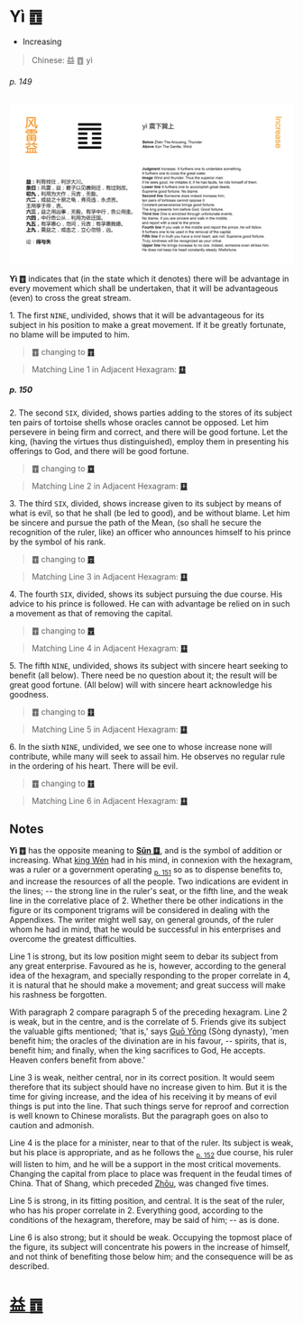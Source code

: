 # Yì ䷩

* Increasing

> Chinese: 益 ䷩ yì

###### p. 149

![yi](shapes/42.jpg)

**Yì ䷩** indicates that (in the state which it denotes) there will be advantage in every movement which shall be undertaken, that it will be advantageous (even) to cross the great stream.

1.<a name="42.1"></a> The first `NINE`, undivided, shows that it will be advantageous for its subject in his position to make a great movement. If it be greatly fortunate, no blame will be imputed to him.

> **䷩** changing to [**䷓**](e8a782guan.md#20.1)

> Matching Line 1 in Adjacent Hexagram: [**䷨**](e68d9fsun.md#41.1)

##### p. 150

2.<a name="42.2"></a> The second `SIX`, divided, shows parties adding to the stores of its subject ten pairs of tortoise shells whose oracles cannot be opposed. Let him persevere in being firm and correct, and there will be good fortune. Let the king, (having the virtues thus distinguished), employ them in presenting his offerings to God, and there will be good fortune.

> **䷩** changing to [**䷼**](e4b8ade5ad9azhongfu.md#61.2)

> Matching Line 2 in Adjacent Hexagram: [**䷨**](e68d9fsun.md#41.2)

3.<a name="42.3"></a> The third `SIX`, divided, shows increase given to its subject by means of what is evil, so that he shall (be led to good), and be without blame. Let him be sincere and pursue the path of the Mean, (so shall he secure the recognition of the ruler, like) an officer who announces himself to his prince by the symbol of his rank.

> **䷩** changing to [**䷤**](e5aeb6e4babajiaren.md#37.3)

> Matching Line 3 in Adjacent Hexagram: [**䷨**](e68d9fsun.md#41.3)

4.<a name="42.4"></a> The fourth `SIX`, divided, shows its subject pursuing the due course. His advice to his prince is followed. He can with advantage be relied on in such a movement as that of removing the capital.

> **䷩** changing to [**䷘**](e697a0e5a684wuwang.md#25.4)

> Matching Line 4 in Adjacent Hexagram: [**䷨**](e68d9fsun.md#41.4)

5.<a name="42.5"></a> The fifth `NINE`, undivided, shows its subject with sincere heart seeking to benefit (all below). There need be no question about it; the result will be great good fortune. (All below) will with sincere heart acknowledge his goodness.

> **䷩** changing to [**䷚**](e9a290yi.md#27.5)

> Matching Line 5 in Adjacent Hexagram: [**䷨**](e68d9fsun.md#41.5)

6.<a name="42.6"></a> In the sixth `NINE`, undivided, we see one to whose increase none will contribute, while many will seek to assail him. He observes no regular rule in the ordering of his heart. There will be evil.

> **䷩** changing to [**䷂**](e5b1afzhun.md#3.6)

> Matching Line 6 in Adjacent Hexagram: [**䷨**](e68d9fsun.md#41.6)

## Notes

**Yì ䷩** has the opposite meaning to [**Sǔn ䷨**](e68d9fsun.md), and is the symbol of addition or increasing.
What [king Wén](https://en.wikipedia.org/wiki/King_Wen_of_Zhou) had in his mind, in connexion with the hexagram, was a ruler or a government operating <sub>[p. 151](e5a4acguai.md#p-151)</sub> so as to dispense benefits to,
and increase the resources of all the people. Two indications are evident in the lines; -- the strong line in the ruler's seat, or the fifth line, and the weak line in the correlative place of 2. Whether there be other indications in the figure or its component trigrams will be considered in dealing with the Appendixes. The writer might well say, on general grounds,
of the ruler whom he had in mind, that he would be successful in his enterprises and overcome the greatest difficulties.

Line 1 is strong, but its low position might seem to debar its subject from any great enterprise.
Favoured as he is, however, according to the general idea of the hexagram,
and specially responding to the proper correlate in 4, it is natural that he should make a movement; and great success will make his rashness be forgotten.

With paragraph 2 compare paragraph 5 of the preceding hexagram. Line 2 is weak, but in the centre, and is the correlate of 5. Friends give its subject the valuable gifts mentioned; 'that is,' says [Guō Yōng](https://ctext.org/library.pl?if=en&author=郭雍&remap=gb) (Sòng dynasty), 'men benefit him; the oracles of the divination are in his favour, -- spirits, that is, benefit him; and finally, when the king sacrifices to God, He accepts. Heaven confers benefit from above.'

Line 3 is weak, neither central, nor in its correct position. It would seem therefore that its subject should have no increase given to him.
But it is the time for giving increase, and the idea of his receiving it by means of evil things is put into the line.
That such things serve for reproof and correction is well known to Chinese moralists. But the paragraph goes on also to caution and admonish.

Line 4 is the place for a minister, near to that of the ruler. Its subject is weak, but his place is appropriate, and as he follows the <sub>[p. 152](e5a4acguai.md#p-152)</sub> due course, his ruler will listen to him, and he will be a support in the most critical movements. Changing the capital from place to place was frequent in the feudal times of China. That of Shang, which preceded [Zhōu](https://en.wikipedia.org/wiki/Zhou_dynasty), was changed five times.

Line 5 is strong, in its fitting position, and central. It is the seat of the ruler, who has his proper correlate in 2. Everything good, according to the conditions of the hexagram, therefore, may be said of him; -- as is done.

Line 6 is also strong; but it should be weak. Occupying the topmost place of the figure, its subject will concentrate his powers in the increase of himself, and not think of benefiting those below him; and the consequence will be as described.

# [益 ䷩](e79b8ayi_cn.md)
